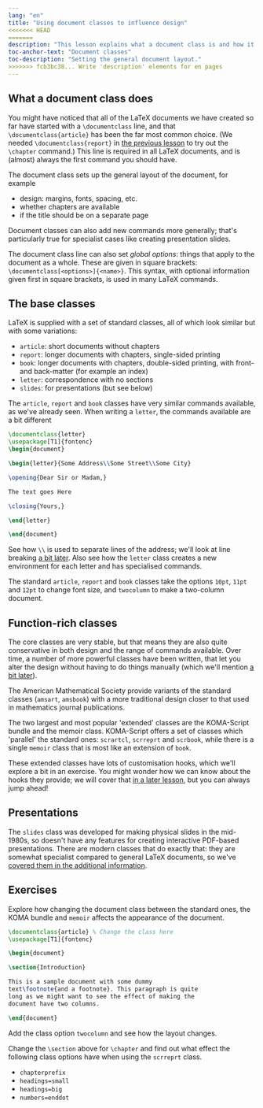 ```yaml
---
lang: "en"
title: "Using document classes to influence design"
<<<<<<< HEAD
=======
description: "This lesson explains what a document class is and how it can influence a document layout, and lists the main classes you can find in a TeX distribution."
toc-anchor-text: "Document classes"
toc-description: "Setting the general document layout."
>>>>>>> fcb3bc38... Write 'description' elements for en pages
---
```


## What a document class does

You might have noticed that all of the LaTeX documents we have created
so far have started with a `\documentclass` line, and that
`\documentclass{article}` has been the far most common choice. (We needed
`\documentclass{report}` in [the previous lesson](lesson-04) to try out the
`\chapter` command.) This line is required in all LaTeX documents, and is
(almost) always the first command you should have.

The document class sets up the general layout of the document, for example

- design: margins, fonts, spacing, etc.
- whether chapters are available
- if the title should be on a separate page

Document classes can also add new commands more generally; that's particularly
true for specialist cases like creating presentation slides.

The document class line can also set _global options_: things that apply to
the document as a whole. These are given in square brackets:
`\documentclass[<options>]{<name>}`. This syntax, with optional information
given first in square brackets, is used in many LaTeX commands.

## The base classes

LaTeX is supplied with a set of standard classes, all of which look similar
but with some variations:

- `article`: short documents without chapters
- `report`: longer documents with chapters, single-sided printing
- `book`: longer documents with chapters, double-sided printing, with
  front- and back-matter (for example an index)
- `letter`: correspondence with no sections
- `slides`: for presentations (but see below)

The `article`, `report` and `book` classes have very similar commands available,
as we've already seen. When writing a `letter`, the commands available are
a bit different

```latex
\documentclass{letter}
\usepackage[T1]{fontenc}
\begin{document}

\begin{letter}{Some Address\\Some Street\\Some City}

\opening{Dear Sir or Madam,}

The text goes Here

\closing{Yours,}

\end{letter}

\end{document}
```

See how ``\\`` is used to separate lines of the address; we'll look at line
breaking [a bit later](lesson-11). Also see how the `letter` class creates  a
new environment for each letter and has specialised commands.

The standard `article`, `report` and `book` classes take the options `10pt`,
`11pt` and `12pt` to change font size, and `twocolumn` to make a two-column
document.

## Function-rich classes

The core classes are very stable, but that means they are also quite
conservative in both design and the range of commands available. Over time, a
number of more powerful classes have been written, that let you alter the design
without having to do things manually (which we'll mention [a bit
later](lesson-11)).

The American Mathematical Society provide variants of the standard
classes (`amsart`, `amsbook`) with a more traditional design closer to
that used in mathematics journal publications.

The two largest and most popular 'extended' classes are the KOMA-Script bundle
and the memoir class. KOMA-Script offers a set of classes which 'parallel' the
standard ones: `scrartcl`, `scrreprt` and `scrbook`, while there is a single
`memoir` class that is most like an extension of `book`.

These extended classes have lots of customisation hooks, which we'll explore a
bit in an exercise. You might wonder how we can know about the hooks they
provide; we will cover that [in a later lesson](lesson-15), but you can always
jump ahead!

## Presentations

The `slides` class was developed for making physical slides in the mid-1980s, so
doesn't have any features for creating interactive PDF-based presentations.
There are modern classes that do exactly that: they are somewhat specialist
compared to general LaTeX documents, so we've [covered them in the additional
information](more-05).

## Exercises

Explore how changing the document class between the standard ones, the KOMA
bundle and `memoir` affects the appearance of the document.

```latex
\documentclass{article} % Change the class here
\usepackage[T1]{fontenc}

\begin{document}

\section{Introduction}

This is a sample document with some dummy
text\footnote{and a footnote}. This paragraph is quite
long as we might want to see the effect of making the
document have two columns.

\end{document}
```

Add the class option `twocolumn` and see how the layout changes.

Change the `\section` above for `\chapter` and find out what effect the
following class options have when using the `scrreprt` class.

- `chapterprefix`
- `headings=small`
- `headings=big`
- `numbers=enddot`
